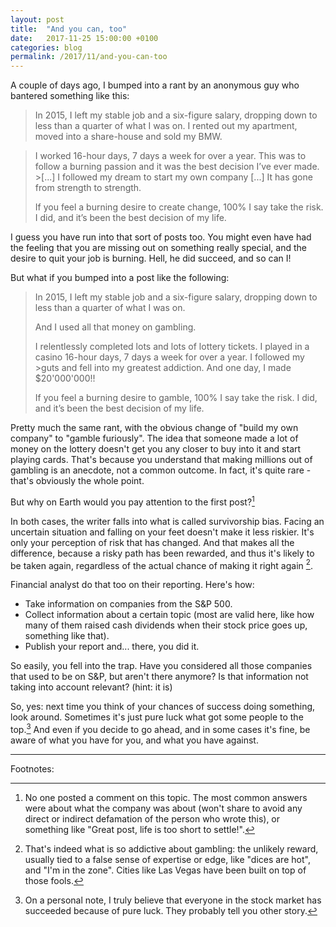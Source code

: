 ```yaml
---
layout: post
title:  "And you can, too"
date:   2017-11-25 15:00:00 +0100
categories: blog
permalink: /2017/11/and-you-can-too
---
```

A couple of days ago, I bumped into a rant by an anonymous guy who bantered something like this:

>In 2015, I left my stable job and a six-figure salary, dropping down to less than a quarter of what I was on. I rented out my apartment, moved into a share-house and sold my BMW.

>I worked 16-hour days, 7 days a week for over a year. This was to follow a burning passion and it was the best decision I’ve ever made. >[...] I followed my dream to start my own company [...] It has gone from strength to strength.
>
>If you feel a burning desire to create change, 100% I say take the risk. I did, and it’s been the best decision of my life.

I guess you have run into that sort of posts too. You might even have had the feeling that you are missing out on something really special, and the desire to quit your job is burning. Hell, he did succeed, and so can I!

But what if you bumped into a post like the following:

>In 2015, I left my stable job and a six-figure salary, dropping down to less than a quarter of what I was on. 
>
>And I used all that money on gambling.
>
>I relentlessly completed lots and lots of lottery tickets. I played in a casino 16-hour days, 7 days a week for over a year. I followed my >guts and fell into my greatest addiction. And one day, I made $20'000'000!!
>
>If you feel a burning desire to gamble, 100% I say take the risk. I did, and it’s been the best decision of my life.


Pretty much the same rant, with the obvious change of "build my own company" to "gamble furiously". The idea that someone made a lot of money on the lottery doesn't get you any closer to buy into it and start playing cards. That's because you understand that making millions out of gambling is an anecdote, not a common outcome. In fact, it's quite rare - that's obviously the whole point.

But why on Earth would you pay attention to the first post?[^1]

In both cases, the writer falls into what is called survivorship bias. Facing an uncertain situation and falling on your feet doesn't make it less riskier. It's only your perception of risk that has changed. And that makes all the difference, because a risky path has been rewarded, and thus it's likely to be taken again, regardless of the actual chance of making it right again [^2].

Financial analyst do that too on their reporting. Here's how:

- Take information on companies from the S&P 500.
- Collect information about a certain topic (most are valid here, like how many of them raised cash dividends when their stock price goes up, something like that).
- Publish your report and... there, you did it.

So easily, you fell into the trap. Have you considered all those companies that used to be on S&P, but aren't there anymore? Is that information not taking into account relevant? (hint: it is)

So, yes: next time you think of your chances of success doing something, look around. Sometimes it's just pure luck what got some people to the top.[^3] And even if you decide to go ahead, and in some cases it's fine, be aware of what you have for you, and what you have against.

---

Footnotes:

[^1]: No one posted a comment on this topic. The most common answers were about what the company was about (won't share to avoid any direct or indirect defamation of the person who wrote this), or something like "Great post, life is too short to settle!".

[^2]: That's indeed what is so addictive about gambling: the unlikely reward, usually tied to a false sense of expertise or edge, like "dices are hot", and "I'm in the zone". Cities like Las Vegas have been built on top of those fools.

[^3]: On a personal note, I truly believe that everyone in the stock market has succeeded because of pure luck. They probably tell you other story.
